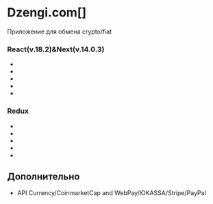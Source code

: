 # Dzengi.com[]

Приложение для обмена crypto/fiat

### React(v.18.2)&Next(v.14.0.3)

-   
-   
-   
-   
-   

### Redux

-   
-   
-   
-   
-   


## Дополнительно
-   API Currency/CoinmarketCap and WebPay/ЮKASSA/Stripe/PayPal





